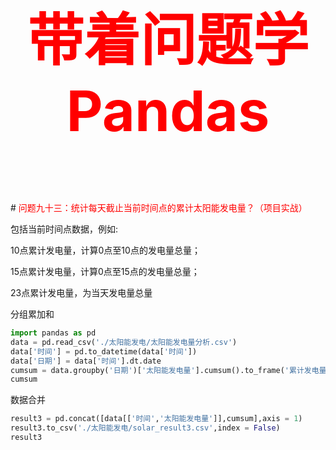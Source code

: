 

<p style="font-size: 90px;font-weight: bold;text-align: center;color: red;">带着问题学Pandas</p>
# <font color='red'>问题九十三：统计每天截止当前时间点的累计太阳能发电量？（项目实战）</font>

包括当前时间点数据，例如:

10点累计发电量，计算0点至10点的发电量总量；

15点累计发电量，计算0点至15点的发电量总量；

23点累计发电量，为当天发电量总量

分组累加和

```Python
import pandas as pd
data = pd.read_csv('./太阳能发电/太阳能发电量分析.csv')
data['时间'] = pd.to_datetime(data['时间'])
data['日期'] = data['时间'].dt.date
cumsum = data.groupby('日期')['太阳能发电量'].cumsum().to_frame('累计发电量')
cumsum
```

数据合并

```Python
result3 = pd.concat([data[['时间','太阳能发电量']],cumsum],axis = 1)
result3.to_csv('./太阳能发电/solar_result3.csv',index = False)
result3
```
